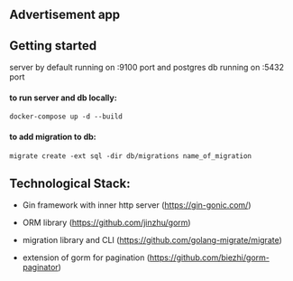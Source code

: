 
## Advertisement app



## Getting started

server by default running on :9100 port and postgres db running on :5432 port

#### to run server and db locally:
```
docker-compose up -d --build
```

#### to add migration to db:

```
migrate create -ext sql -dir db/migrations name_of_migration
```


## Technological Stack:

* Gin framework with inner http server (https://gin-gonic.com/)

* ORM library (https://github.com/jinzhu/gorm)

* migration library and CLI (https://github.com/golang-migrate/migrate)

* extension of gorm for pagination (https://github.com/biezhi/gorm-paginator)



